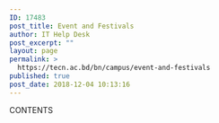 ```yaml
---
ID: 17483
post_title: Event and Festivals
author: IT Help Desk
post_excerpt: ""
layout: page
permalink: >
  https://tecn.ac.bd/bn/campus/event-and-festivals
published: true
post_date: 2018-12-04 10:13:16
---
```

CONTENTS
